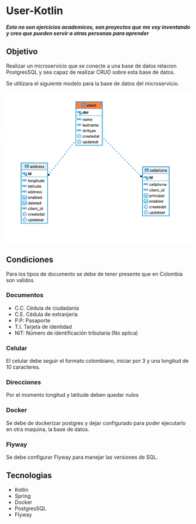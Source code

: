 # User-Kotlin

***Esto no son ejercicios academicos, son proyectos que me voy inventando y creo que pueden servir a otras personas para aprender***

## Objetivo
Realizar un microservicio que se conecte a una base de datos relacion PostgresSQL y sea capaz de realizar CRUD sobre esta base de datos.

Se utilizara el siguiente modelo para la base de datos del microservicio.

![Modelo de usuarios](user_tablas.png)

## Condiciones

Para los tipos de documento se debe de tener presente que en Colombia son validos

### Documentos
* C.C. Cédula de ciudadanía
* C.E. Cédula de extranjería
* P.P: Pasaporte
* T.I. Tarjeta de identidad
* NIT: Número de identificación tributaria (No aplica)

### Celular
El celular debe seguir el formato colombiano, iniciar por 3 y una longitud de 10 caracteres.

### Direcciones

Por el momento longitud y latitude deben quedar nulos

### Docker

Se debe de dockerizar postgres y dejar configurado para poder ejecutarlo en otra maquina, la base de datos.

### Flyway

Se debe configurar Flyway para manejar las versiones de SQL.

## Tecnologias
* Kotlin
* Spring
* Docker
* PostgresSQL
* Flyway
